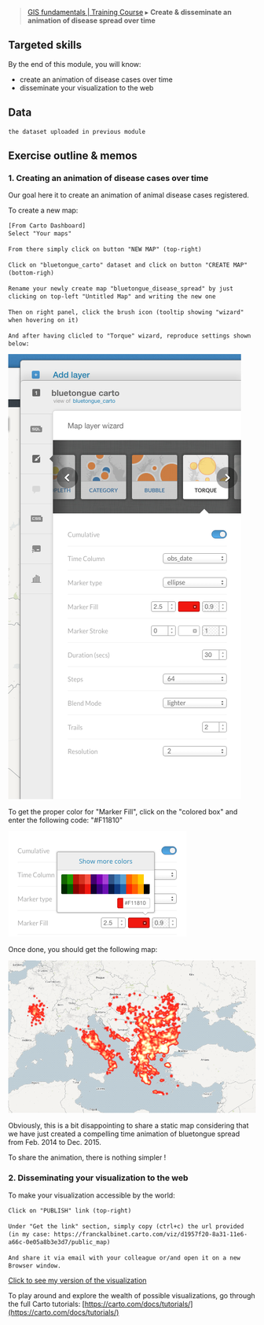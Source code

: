 > [GIS fundamentals | Training Course](agenda.md) ▸ **Create & disseminate an animation of disease spread over time**

## Targeted skills
By the end of this module, you will know:
* create an animation of disease cases over time
* disseminate your visualization to the web

## Data

```
the dataset uploaded in previous module
```

## Exercise outline & memos

### 1. Creating an animation of disease cases over time

Our goal here it to create an animation of animal disease cases registered. 

To create a new map:

```
[From Carto Dashboard]
Select "Your maps"

From there simply click on button "NEW MAP" (top-right)

Click on "bluetongue_carto" dataset and click on button "CREATE MAP" (bottom-righ)

Rename your newly create map "bluetongue_disease_spread" by just clicking on top-left "Untitled Map" and writing the new one

Then on right panel, click the brush icon (tooltip showing "wizard" when hovering on it)

And after having clicled to "Torque" wizard, reproduce settings shown below:
```

![heatmap settings](img/heatmap-carto-settings.png)

To get the proper color for "Marker Fill", click on the "colored box" and enter the following code: "#F11810"

![heatmap settings color](img/heatmap-carto-settings-color.png)

Once done, you should get the following map:

![heatmap final](img/heatmap-carto-final.png)

Obviously, this is a bit disappointing to share a static map considering that we have just created a compelling time animation of bluetongue spread from Feb. 2014 to Dec. 2015.

To share the animation, there is nothing simpler !

### 2. Disseminating your visualization to the web

To make your visualization accessible by the world:

```
Click on "PUBLISH" link (top-right)

Under "Get the link" section, simply copy (ctrl+c) the url provided (in my case: https://franckalbinet.carto.com/viz/d1957f20-8a31-11e6-a66c-0e05a8b3e3d7/public_map)

And share it via email with your colleague or/and open it on a new Browser window.
```

[Click to see my version of the visualization](https://franckalbinet.carto.com/viz/d1957f20-8a31-11e6-a66c-0e05a8b3e3d7/public_map)

To play around and explore the wealth of possible visualizations, go through the full Carto tutorials: [https://carto.com/docs/tutorials/](https://carto.com/docs/tutorials/)



